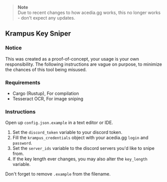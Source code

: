 > **Note**</br> 
> Due to recent changes to how acedia.gg works, this no longer works - don't expect any updates.

## Krampus Key Sniper
### Notice
This was created as a proof-of-concept, your usage is your own responsibility. The following instructions are vague on purpose, to minimize the chances of this tool being misused.

### Requirements
- Cargo (Rustup), For compilation
- Tesseract OCR, For image sniping

### Instructions
Open up ``config.json.example`` in a text editor or IDE.

1. Set the ``discord_token`` variable to your discord token.
2. Fill the ``krampus_credentials`` object with your acedia.gg ``login`` and ``password``.
3. Set the ``server_ids`` variable to the discord servers you'd like to snipe from.
4. If the key length ever changes, you may also alter the ``key_length`` variable.

Don't forget to remove ``.example`` from the filename.